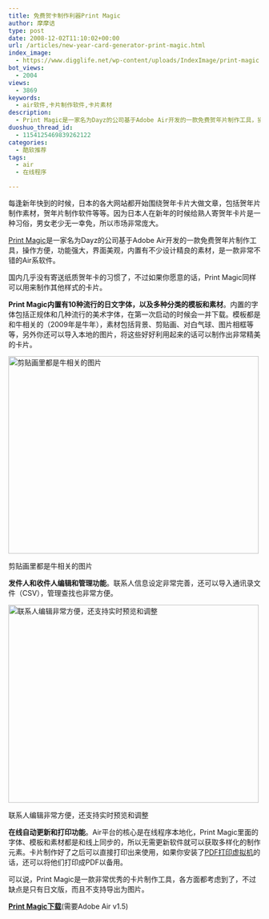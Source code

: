 ```yaml
---
title: 免费贺卡制作利器Print Magic
author: 摩摩诘
type: post
date: 2008-12-02T11:10:02+00:00
url: /articles/new-year-card-generator-print-magic.html
index_image:
  - https://www.digglife.net/wp-content/uploads/IndexImage/print-magic.jpg
bot_views:
  - 2004
views:
  - 3869
keywords:
  - air软件,卡片制作软件,卡片素材
description:
  - Print Magic是一家名为Dayz的公司基于Adobe Air开发的一款免费贺年片制作工具，操作方便，功能强大，界面美观，内置有不少设计精良的素材，是一款非常不错的Air系软件。
duoshuo_thread_id:
  - 1154125469839262122
categories:
  - 酷软推荐
tags:
  - air
  - 在线程序

---
```

每逢新年快到的时候，日本的各大网站都开始围绕贺年卡片大做文章，包括贺年片制作素材，贺年片制作软件等等。因为日本人在新年的时候给熟人寄贺年卡片是一种习俗，男女老少无一幸免，所以市场非常庞大。

<a title="Print Magic" href="http://www.print-magic.net/" target="_blank">Print Magic</a>是一家名为Dayz的公司基于Adobe Air开发的一款免费贺年片制作工具，操作方便，功能强大，界面美观，内置有不少设计精良的素材，是一款非常不错的Air系软件。

<!--more-->

国内几乎没有寄送纸质贺年卡的习惯了，不过如果你愿意的话，Print Magic同样可以用来制作其他样式的卡片。

**Print Magic内置有10种流行的日文字体，以及多种分类的模板和素材**。内置的字体包括正规体和几种流行的美术字体，在第一次启动的时候会一并下载。模板都是和牛相关的（2009年是牛年），素材包括背景、剪贴画、对白气球、图片相框等等，另外你还可以导入本地的图片，将这些好好利用起来的话可以制作出非常精美的卡片。

<div id="attachment_2809" style="width: 510px" class="wp-caption aligncenter">
  <img class="size-full wp-image-2809" title="print-magic-pattern" src="https://www.digglife.net/wp-content/uploads/2008/12/print-magic-pattern.jpg" alt="剪贴画里都是牛相关的图片" width="500" height="394" />
  
  <p class="wp-caption-text">
    剪贴画里都是牛相关的图片
  </p>
</div>

**发件人和收件人编辑和管理功能**。联系人信息设定非常完善，还可以导入通讯录文件（CSV），管理查找也非常方便。

<div id="attachment_2810" style="width: 510px" class="wp-caption aligncenter">
  <img class="size-full wp-image-2810" title="print-magic-contact" src="https://www.digglife.net/wp-content/uploads/2008/12/print-magic-contact.jpg" alt="联系人编辑非常方便，还支持实时预览和调整" width="500" height="395" />
  
  <p class="wp-caption-text">
    联系人编辑非常方便，还支持实时预览和调整
  </p>
</div>

**在线自动更新和打印功能**。Air平台的核心是在线程序本地化，Print Magic里面的字体、模板和素材都是和线上同步的，所以无需更新软件就可以获取多样化的制作元素。卡片制作好了之后可以直接打印出来使用，如果你安装了[PDF打印虚拟机][1]的话，还可以将他们打印成PDF以备用。

可以说，Print Magic是一款非常优秀的卡片制作工具，各方面都考虑到了，不过缺点是只有日文版，而且不支持导出为图片。

[**Print Magic下载**][2](需要Adobe Air v1.5)

 [1]: https://www.digglife.net/articles/convert-word-pdf.html
 [2]: http://www.print-magic.net/download.html "Print Magic下载"
